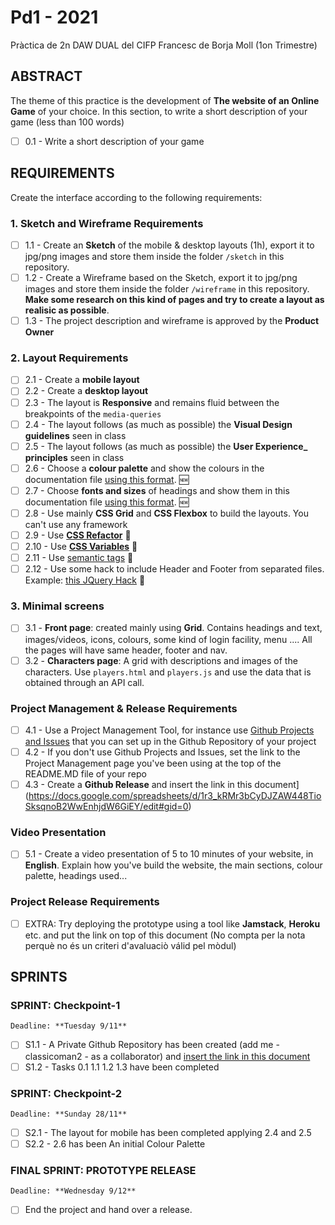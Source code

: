 # Pd1 - 2021

Pràctica de 2n DAW DUAL del CIFP Francesc de Borja Moll (1on Trimestre)

## ABSTRACT

The theme of this practice is the development of **The website of an Online Game** of your choice. 
In this section, to write a short description of your game (less than 100 words)

- [ ] 0.1 - Write a short description of your game

## REQUIREMENTS

Create the interface according to the following requirements:

### 1. Sketch and Wireframe Requirements

- [ ] 1.1 - Create an **Sketch** of the mobile & desktop layouts (1h), export it to jpg/png images and store them inside the folder `/sketch` in this repository.
- [ ] 1.2 - Create a Wireframe based on the Sketch, export it to jpg/png images and store them inside the folder `/wireframe` in this repository. **Make some research on this kind of pages and try to create a layout as realisic as possible**.
- [ ] 1.3 - The project description and wireframe is approved by the **Product Owner**

### 2. Layout Requirements

- [ ] 2.1 - Create a **mobile layout**
- [ ] 2.2 - Create a **desktop layout**
- [ ] 2.3 - The layout is **Responsive** and remains fluid between the breakpoints of the `media-queries`
- [ ] 2.4 - The layout follows (as much as possible) the **Visual Design guidelines** seen in class
- [ ] 2.5 - The layout follows (as much as possible) the **User Experience_ principles** seen in class
- [ ] 2.6 - Choose a **colour palette** and show the colours in the documentation file [using this format](https://docs.google.com/spreadsheets/d/1yDqy-8nK90b1t97e2DgLYaPvoB4jcuA5kv5AuZUdBN4/edit#gid=1182541801). :new:
- [ ] 2.7 - Choose **fonts and sizes** of headings and show them in this documentation file [using this format](https://docs.google.com/spreadsheets/d/1yDqy-8nK90b1t97e2DgLYaPvoB4jcuA5kv5AuZUdBN4/edit#gid=0). :new:
- [ ] 2.8 - Use mainly **CSS Grid** and **CSS Flexbox** to build the layouts. You can't use any framework
- [ ] 2.9 - Use [**CSS Refactor**](https://docs.google.com/document/d/1s-aOTgASYY_0LvzCI-lnL6QK8S4FsUZGuUEwYLhjA_M/edit#heading=h.x5bphe4nq2v0) :pill:
- [ ] 2.10 - Use [**CSS Variables**](https://docs.google.com/document/d/1s-aOTgASYY_0LvzCI-lnL6QK8S4FsUZGuUEwYLhjA_M/edit#heading=h.uay6xh8zzrsb) :pill:
- [ ] 2.11 - Use [semantic tags](https://docs.google.com/document/d/1s-aOTgASYY_0LvzCI-lnL6QK8S4FsUZGuUEwYLhjA_M/edit#heading=h.xs3su5aas2o) :pill:
- [ ] 2.12 - Use some hack to include Header and Footer from separated files. Example: [this JQuery Hack](https://docs.google.com/document/d/1RXwgikqEfVhopg7zwvnmAQoyMWreQeRa7bCLOodGM3U/edit#heading=h.jkbvj42pliv7) :pill:

### 3. Minimal screens

- [ ] 3.1 - **Front page**: created mainly using **Grid**. Contains headings and text, images/videos, icons, colours, some kind of login facility, menu .... All the pages will have same header, footer and nav. 
- [ ] 3.2 - **Characters page**: A grid with descriptions and images of the characters. Use `players.html` and `players.js` and use the data that is obtained through an API call. 
 
### Project Management & Release Requirements

- [ ] 4.1 - Use a Project Management Tool, for instance use [Github Projects and Issues](https://github.com/classicoman2/skills2020-quick-website-develop) that you can set up in the Github Repository of your project
- [ ] 4.2 - If you don't use Github Projects and Issues, set the link to the Project Management page you've been using at the top of the README.MD file of your repo
- [ ] 4.3 - Create a **Github Release** and insert the link in this document](https://docs.google.com/spreadsheets/d/1r3_kRMr3bCyDJZAW448TioSksqnoB2WwEnhjdW6GiEY/edit#gid=0)

### Video Presentation

- [ ] 5.1 - Create a video presentation of 5 to 10 minutes of your website, in **English**. Explain how you've build the website, the main sections, colour palette, headings used...


### Project Release Requirements

- [ ] EXTRA: Try deploying the prototype using a tool like **Jamstack**, **Heroku** etc. and put the link on top of this document (No compta per la nota perquè no és un criteri d'avaluaciò válid pel mòdul)

## SPRINTS

### SPRINT: Checkpoint-1
`Deadline: **Tuesday 9/11**`

- [ ] S1.1 - A Private Github Repository has been created (add me - classicoman2 - as a collaborator) and [insert the link in this document](https://docs.google.com/spreadsheets/d/1r3_kRMr3bCyDJZAW448TioSksqnoB2WwEnhjdW6GiEY/edit#gid=0) 
- [ ] S1.2 - Tasks 0.1 1.1 1.2 1.3 have been completed

### SPRINT: Checkpoint-2
`Deadline: **Sunday 28/11**`

- [ ] S2.1 - The layout for mobile has been completed applying 2.4 and 2.5
- [ ] S2.2 - 2.6 has been An initial Colour Palette 
 
### FINAL SPRINT: PROTOTYPE RELEASE
`Deadline: **Wednesday 9/12**`

- [ ] End the project and hand over a release.

